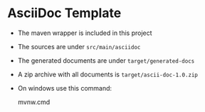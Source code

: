 # AsciiDoc Template

* The maven wrapper is included in this project
	
* The sources are under `src/main/asciidoc`

* The generated documents are under `target/generated-docs`

* A zip archive with all documents is `target/ascii-doc-1.0.zip`

* On windows use this command:

	mvnw.cmd